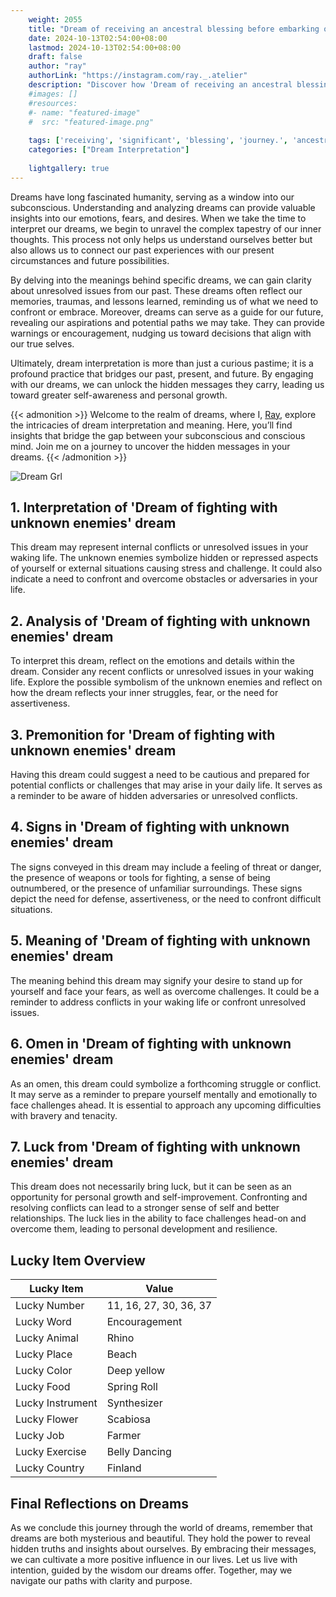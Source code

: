 ```yaml
---
    weight: 2055
    title: "Dream of receiving an ancestral blessing before embarking on a significant journey."  # Assuming 'title' column exists
    date: 2024-10-13T02:54:00+08:00
    lastmod: 2024-10-13T02:54:00+08:00
    draft: false
    author: "ray"
    authorLink: "https://instagram.com/ray._.atelier"
    description: "Discover how 'Dream of receiving an ancestral blessing before embarking on a significant journey.' can interpret your future and uncover its significant meanings in your life."
    #images: []
    #resources:
    #- name: "featured-image"
    #  src: "featured-image.png"
    
    tags: ['receiving', 'significant', 'blessing', 'journey.', 'ancestral', 'Dream', 'before', 'a', 'an', 'on', 'embarking', 'of']
    categories: ["Dream Interpretation"]
    
    lightgallery: true
---
```

    
Dreams have long fascinated humanity, serving as a window into our subconscious. Understanding and analyzing dreams can provide valuable insights into our emotions, fears, and desires. When we take the time to interpret our dreams, we begin to unravel the complex tapestry of our inner thoughts. This process not only helps us understand ourselves better but also allows us to connect our past experiences with our present circumstances and future possibilities.

By delving into the meanings behind specific dreams, we can gain clarity about unresolved issues from our past. These dreams often reflect our memories, traumas, and lessons learned, reminding us of what we need to confront or embrace. Moreover, dreams can serve as a guide for our future, revealing our aspirations and potential paths we may take. They can provide warnings or encouragement, nudging us toward decisions that align with our true selves.

Ultimately, dream interpretation is more than just a curious pastime; it is a profound practice that bridges our past, present, and future. By engaging with our dreams, we can unlock the hidden messages they carry, leading us toward greater self-awareness and personal growth.

{{< admonition >}}
Welcome to the realm of dreams, where I, [Ray](https://instagram.com/ray._.atelier), explore the intricacies of dream interpretation and meaning. Here, you’ll find insights that bridge the gap between your subconscious and conscious mind. Join me on a journey to uncover the hidden messages in your dreams.
{{< /admonition >}}

![Dream Grl](https://cdn.pixabay.com/photo/2017/11/02/03/35/gothic-2910057_1280.jpg "Dream Grl")

## 1. Interpretation of 'Dream of fighting with unknown enemies' dream

This dream may represent internal conflicts or unresolved issues in your waking life. The unknown enemies symbolize hidden or repressed aspects of yourself or external situations causing stress and challenge. It could also indicate a need to confront and overcome obstacles or adversaries in your life.

## 2. Analysis of 'Dream of fighting with unknown enemies' dream

To interpret this dream, reflect on the emotions and details within the dream. Consider any recent conflicts or unresolved issues in your waking life. Explore the possible symbolism of the unknown enemies and reflect on how the dream reflects your inner struggles, fear, or the need for assertiveness.

## 3. Premonition for 'Dream of fighting with unknown enemies' dream

Having this dream could suggest a need to be cautious and prepared for potential conflicts or challenges that may arise in your daily life. It serves as a reminder to be aware of hidden adversaries or unresolved conflicts.

## 4. Signs in 'Dream of fighting with unknown enemies' dream

The signs conveyed in this dream may include a feeling of threat or danger, the presence of weapons or tools for fighting, a sense of being outnumbered, or the presence of unfamiliar surroundings. These signs depict the need for defense, assertiveness, or the need to confront difficult situations.

## 5. Meaning of 'Dream of fighting with unknown enemies' dream

The meaning behind this dream may signify your desire to stand up for yourself and face your fears, as well as overcome challenges. It could be a reminder to address conflicts in your waking life or confront unresolved issues.

## 6. Omen in 'Dream of fighting with unknown enemies' dream

As an omen, this dream could symbolize a forthcoming struggle or conflict. It may serve as a reminder to prepare yourself mentally and emotionally to face challenges ahead. It is essential to approach any upcoming difficulties with bravery and tenacity.

## 7. Luck from 'Dream of fighting with unknown enemies' dream

This dream does not necessarily bring luck, but it can be seen as an opportunity for personal growth and self-improvement. Confronting and resolving conflicts can lead to a stronger sense of self and better relationships. The luck lies in the ability to face challenges head-on and overcome them, leading to personal development and resilience.

## Lucky Item Overview
| Lucky Item          | Value              |
|---------------|--------------------|
| Lucky Number        | 11, 16, 27, 30, 36, 37  |
| Lucky Word          | Encouragement |
| Lucky Animal        | Rhino |
| Lucky Place         | Beach     |
| Lucky Color         | Deep yellow     |
| Lucky Food          | Spring Roll      |
| Lucky Instrument    | Synthesizer |
| Lucky Flower        | Scabiosa    |
| Lucky Job           | Farmer       |
| Lucky Exercise      | Belly Dancing  |
| Lucky Country       | Finland    |


##  Final Reflections on Dreams

As we conclude this journey through the world of dreams, remember that dreams are both mysterious and beautiful. They hold the power to reveal hidden truths and insights about ourselves. By embracing their messages, we can cultivate a more positive influence in our lives. Let us live with intention, guided by the wisdom our dreams offer. Together, may we navigate our paths with clarity and purpose.
